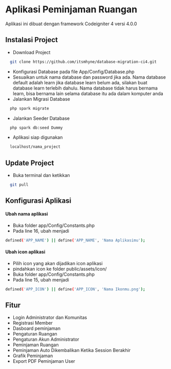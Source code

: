 # Aplikasi Peminjaman Ruangan

Aplikasi ini dibuat dengan framework Codeigniter 4 versi 4.0.0


## Instalasi Project

- Download Project
```bash
  git clone https://github.com/itsmhyne/database-migration-ci4.git
```
- Konfigurasi Database pada file App/Config/Database.php
- Sesuaikan untuk nama database dan password jika ada. Nama database default adalah learn jika database learn belum ada, silakan buat database learn terlebih dahulu. Nama database tidak harus bernama learn, bisa bernama lain selama database itu ada dalam komputer anda 
- Jalankan Migrasi Database
```bash
  php spark migrate
```
- Jalankan Seeder Database
```bash
  php spark db:seed Dummy
```
- Aplikasi siap digunakan
```bash
  localhost/nama_project
```

## Update Project
- Buka terminal dan ketikkan
```bash
  git pull 
```

## Konfigurasi Aplikasi

#### Ubah nama aplikasi

- Buka folder app/Config/Constants.php
- Pada line 16, ubah menjadi
```bash
defined('APP_NAME') || define('APP_NAME', 'Nama Aplikasimu');
```

#### Ubah icon aplikasi
- Pilih icon yang akan dijadikan icon aplikasi
- pindahkan icon ke folder public/assets/icon/
- Buka folder app/Config/Constants.php
- Pada line 15, ubah menjadi
```bash
defined('APP_ICON') || define('APP_ICON', 'Nama Ikonmu.png');
```

## Fitur

- Login Administrator dan Komunitas
- Registrasi Member
- Dasboard peminjaman
- Pengaturan Ruangan
- Pengaturan Akun Administrator
- Peminjaman Ruangan
- Peminjaman Auto Dikembalikan Ketika Session Berakhir
- Grafik Peminjaman
- Export PDF Peminjaman User
